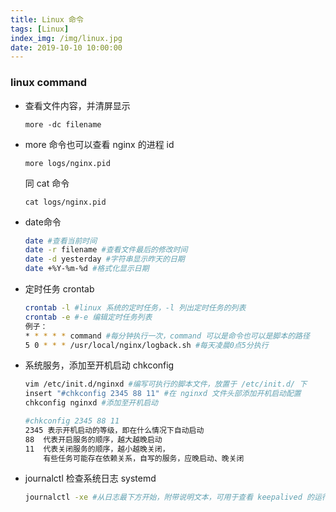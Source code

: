```yaml
---
title: Linux 命令
tags: [Linux]
index_img: /img/linux.jpg
date: 2019-10-10 10:00:00
---
```


### linux command

*   查看文件内容，并清屏显示
    
        more -dc filename

*   more 命令也可以查看 nginx 的进程 id
   
        more logs/nginx.pid
    
    同 cat 命令

        cat logs/nginx.pid
    
*   date命令
    ```bash
    date #查看当前时间
    date -r filename #查看文件最后的修改时间
    date -d yesterday #字符串显示昨天的日期
    date +%Y-%m-%d #格式化显示日期
    ```
*   定时任务 crontab
    
    ```bash
    crontab -l #linux 系统的定时任务，-l 列出定时任务的列表
    crontab -e #-e 编辑定时任务列表
    例子：
    * * * * * command #每分钟执行一次，command 可以是命令也可以是脚本的路径
    5 0 * * * /usr/local/nginx/logback.sh #每天凌晨0点5分执行
    ```

*   系统服务，添加至开机启动 chkconfig
    
    ```bash
    vim /etc/init.d/nginxd #编写可执行的脚本文件，放置于 /etc/init.d/ 下
    insert "#chkconfig 2345 88 11" #在 nginxd 文件头部添加开机启动配置
    chkconfig nginxd #添加至开机启动
    
    #chkconfig 2345 88 11
    2345 表示开机启动的等级，即在什么情况下自动启动
    88  代表开启服务的顺序，越大越晚启动
    11  代表关闭服务的顺序，越小越晚关闭，
        有些任务可能存在依赖关系，自写的服务，应晚启动、晚关闭
    ```
    
    
*   journalctl 检查系统日志 systemd
    
    ```bash
    journalctl -xe #从日志最下方开始，附带说明文本，可用于查看 keepalived 的运行日志
    ```